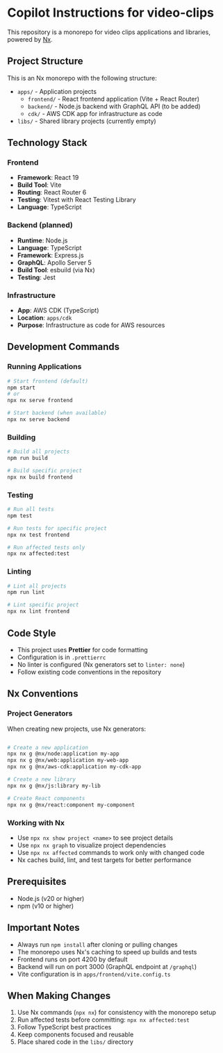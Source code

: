 # Copilot Instructions for video-clips

This repository is a monorepo for video clips applications and libraries, powered by [Nx](https://nx.dev).

## Project Structure

This is an Nx monorepo with the following structure:

- `apps/` - Application projects
  - `frontend/` - React frontend application (Vite + React Router)
  - `backend/` - Node.js backend with GraphQL API (to be added)
  - `cdk/` - AWS CDK app for infrastructure as code
- `libs/` - Shared library projects (currently empty)

## Technology Stack

### Frontend
- **Framework**: React 19
- **Build Tool**: Vite
- **Routing**: React Router 6
- **Testing**: Vitest with React Testing Library
- **Language**: TypeScript


### Backend (planned)
- **Runtime**: Node.js
- **Language**: TypeScript
- **Framework**: Express.js
- **GraphQL**: Apollo Server 5
- **Build Tool**: esbuild (via Nx)
- **Testing**: Jest

### Infrastructure
- **App**: AWS CDK (TypeScript)
- **Location**: `apps/cdk`
- **Purpose**: Infrastructure as code for AWS resources

## Development Commands

### Running Applications
```bash
# Start frontend (default)
npm start
# or
npx nx serve frontend

# Start backend (when available)
npx nx serve backend
```

### Building
```bash
# Build all projects
npm run build

# Build specific project
npx nx build frontend
```

### Testing
```bash
# Run all tests
npm test

# Run tests for specific project
npx nx test frontend

# Run affected tests only
npx nx affected:test
```

### Linting
```bash
# Lint all projects
npm run lint

# Lint specific project
npx nx lint frontend
```

## Code Style

- This project uses **Prettier** for code formatting
- Configuration is in `.prettierrc`
- No linter is configured (Nx generators set to `linter: none`)
- Follow existing code conventions in the repository

## Nx Conventions

### Project Generators
When creating new projects, use Nx generators:

```bash

# Create a new application
npx nx g @nx/node:application my-app
npx nx g @nx/web:application my-web-app
npx nx g @nx/aws-cdk:application my-cdk-app

# Create a new library
npx nx g @nx/js:library my-lib

# Create React components
npx nx g @nx/react:component my-component
```

### Working with Nx
- Use `npx nx show project <name>` to see project details
- Use `npx nx graph` to visualize project dependencies
- Use `npx nx affected` commands to work only with changed code
- Nx caches build, lint, and test targets for better performance

## Prerequisites

- Node.js (v20 or higher)
- npm (v10 or higher)

## Important Notes

- Always run `npm install` after cloning or pulling changes
- The monorepo uses Nx's caching to speed up builds and tests
- Frontend runs on port 4200 by default
- Backend will run on port 3000 (GraphQL endpoint at `/graphql`)
- Vite configuration is in `apps/frontend/vite.config.ts`

## When Making Changes

1. Use Nx commands (`npx nx`) for consistency with the monorepo setup
2. Run affected tests before committing: `npx nx affected:test`
3. Follow TypeScript best practices
4. Keep components focused and reusable
5. Place shared code in the `libs/` directory
